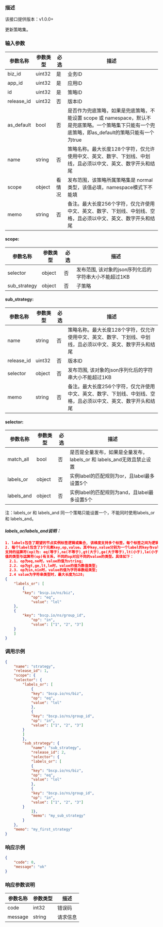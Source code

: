 ### 描述
该接口提供版本：v1.0.0+
 

更新策略集。

### 输入参数
| 参数名称     | 参数类型     | 必选   | 描述             |
| ------------ | ------------ | ------ | ---------------- |
| biz_id         | uint32       | 是     | 业务ID     |
| app_id         | uint32       | 是     | 应用ID     |
| id         | uint32       | 是     | 策略ID     |
| release_id         | uint32       | 否     | 版本ID     |
| as_default         | bool       | 否     | 是否作为兜底策略，如果是兜底策略，不能设置 scope 或 namespace，默认不是兜底策略。一个策略集下只能有一个兜底策略，即as_default的策略只能有一个为true    |
| name         | string       | 否     | 策略名称。最大长度128个字符，仅允许使用中文、英文、数字、下划线、中划线，且必须以中文、英文、数字开头和结尾    |
| scope         | object       | 看情况     | 发布范围，该策略所属策略集是 normal 类型，该值必填，namespace模式下不能填    | 
| memo         | string       | 否     | 备注。最大长度256个字符，仅允许使用中文、英文、数字、下划线、中划线、空格，且必须以中文、英文、数字开头和结尾    | 

#### scope:
| 参数名称     | 参数类型     | 必选   | 描述             |
| ------------ | ------------ | ------ | ---------------- |
| selector         | object       | 否     | 发布范围, 该对象的json序列化后的字符串大小不能超过1KB     |
| sub_strategy         | object       | 否     | 子策略    |

#### sub_strategy:
| 参数名称     | 参数类型     | 必选   | 描述             |
| ------------ | ------------ | ------ | ---------------- |
| name         | string       | 否     | 策略名称。最大长度128个字符，仅允许使用中文、英文、数字、下划线、中划线，且必须以中文、英文、数字开头和结尾    |
| release_id         | uint32       | 否     | 版本ID     |
| selector         | object       | 否     | 发布范围, 该对象的json序列化后的字符串大小不能超过1KB     |
| memo         | string       | 否     | 备注。最大长度256个字符，仅允许使用中文、英文、数字、下划线、中划线、空格，且必须以中文、英文、数字开头和结尾    | 

#### selector:
| 参数名称     | 参数类型     | 必选   | 描述             |
| ------------ | ------------ | ------ | ---------------- |
| match_all         | bool       | 否     | 是否是全量发布，如果是全量发布，labels_or 和 labels_and无效且禁止设置    |
| labels_or         | object       | 否     | 实例label的匹配规则为or，且label最多设置5个     |
| labels_and         | object       | 否     | 实例label的匹配规则为and，且label最多设置5个 |
注：labels_or 和 labels_and 同一个策略只能设置一个，不能同时使用labels_or 和 labels_and。

##### labels_or/labels_and说明：
```json
1. labels包含了期望的节点实例标签逻辑或集合, 该维度支持多个标签，每个标签之间为逻辑与的关系, labels_or与labels_and之间为或的关系。
2. 每个label包含了3个元素key,op,value。其中key,value分别为一个label的key与value的值；op为该label的key与value的运算方式，目前
支持的运算符(op)为: eq(等于),ne(不等于),gt(大于),ge(大于等于),lt(小于),le(小于等于),in(包含),nin(不包含）。其中lable的value的
值的类型与运算符(op)有关系，不同的op对应不同的value的类型。具体如下：
  2.1. op为eq,ne时，value的值为string;
  2.2. op为gt,ge,lt,le时，value的值为数值类型;
  2.3. op为in,nin时，value的值为字符串数组类型;
  2.4 value为字符串类型时，最大长度为128;
{
    "labels_or": [
        {
	    "key": "bscp.io/ns/biz",
            "op": "eq",
            "value": "lol"
	},
	{
	    "key": "bscp.io/ns/group_id",
            "op": "in",
            "value": ["1", "2", "3"]        
	}
    ]
}
```

### 调用示例
```json
{
    "name": "strategy",
    "release_id": 1,
    "scope": {
	"selector": {
	    "labels_or": [
	        {
		    "key": "bscp.io/ns/biz",
		    "op": "eq",
		    "value": "lol"
	        },
	        {
		    "key": "bscp.io/ns/group_id",
		    "op": "in",
		    "value": ["1", "2", "3"]
		}  
	    ]
        },
        "sub_strategy": {
            "name": "sub_strategy",
            "release_id": 2,
            "selector": {
	        "labels_or": [
	        {
		    "key": "bscp.io/ns/biz",
		    "op": "eq",
		    "value": "lol"
	        },
	        {
		    "key": "bscp.io/ns/group_id",
		    "op": "in",
		    "value": ["1", "2", "3"]
		}  
	        ]},
            "memo": "my_sub_strategy"
        }
    },
    "memo": "my_first_strategy"
}
```

### 响应示例
```json
{
    "code": 0,
    "message": "ok"
}
```

### 响应参数说明
| 参数名称     | 参数类型   | 描述                           |
| ------------ | ---------- | ------------------------------ |
|      code        |      int32      |            错误码                   |
|      message        |      string      |             请求信息                  |
